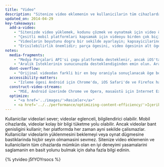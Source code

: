 ```yaml
---
title: "Video"
description: "Sitenize video eklemenin ve kullanicilarin tüm cihazlarda mümkün olan en iyi deneyimi yasamalarini saglamanin en basit yollarini ögrenin."
updated_on: 2014-04-29
key-takeaways:
  add-a-video:
    - "Sitenizde video yüklemek, kodunu çözmek ve oynatmak için video ögesini kullanin."
    - "Çesitli mobil platformlari kapsamak için videoyu birden çok biçimde olusturun."
    - "Videolarin boyutunu dogru bir sekilde ayarlayin; kapsayicilarindan tasmadiklarindan emin olun."
    - "Erisilebilirlik önemlidir; parça ögesini, video ögesinin alt ögesi olarak ekleyin."
notes:
  media-fragments:
    - "Medya Parçalari API'si çogu platformda desteklenir, ancak iOS'ta desteklenmez."
    - "Aralik Isteklerinin sunucunuzda desteklendiginden emin olun. Aralik Istekleri, çogu sunucuda varsayilan olarak etkindir, ancak bazi barindirma hizmetleri bunlari kapatabilir."
  dont-overflow:
    - "Orijinal videodan farkli bir en boy oraniyla sonuçlanacak öge boyutu ayarlamasini zorlamayin. Basik veya uzamis video kötü görünür."
  accessibility-matters:
    - "Izleme ögesi Android için Chrome'da, iOS Safari'de ve Firefox haricinde geçerli tüm masaüstü tarayicilarda desteklenir (bkz. <a href='http://caniuse.com/track' title='Izleme ögesi destek durumu'>caniuse.com/track</a>). Çesitli çoklu dolgular da kullanilmaktadir. <a href='//www.delphiki.com/html5/playr/' title='Playr parça ögesi çoklu dolgusu'>Playr</a> veya <a href='//captionatorjs.com/' title='Captionator parça'>Captionator</a> kullanmanizi öneririz."
  construct-video-streams:
    - "MSE, Android üzerinde Chrome ve Opera, masaüstü için Internet Explorer 11 ve Chrome tarafindan desteklenir ve <a href='http://wiki.mozilla.org/Platform/MediaSourceExtensions' title='Firefox Media Source Extensions uygulama zaman çizelgesi'>Firefox</a> için de destek saglanmasi planlanmaktadir."
  optimize:
    - "<a href='../images/'>Resimler</a>"
    - <a href='../../performance/optimizing-content-efficiency/'>Içerik verimliligini optimize etme</a>
---
```


<p class="intro">
  Kullanicilar videolari sever; videolar eglenceli, bilgilendirici olabilir. Mobil cihazlarda, videolar kolay bir bilgi tüketme yolu olabilir. Ancak videolar bant genisligini kullanir; her platformda her zaman ayni sekilde çalismazlar. Kullanicilar videolarin yüklenmesini beklemeyi veya oynat dügmesine bastiklarinda hiçbir seyin olmamasini sevmez. Sitenize video eklemenin ve kullanicilarin tüm cihazlarda mümkün olan en iyi deneyimi yasamalarini saglamanin en basit yolunu bulmak için daha fazla bilgi edinin.
</p>

{% ytvideo j5fYOYrsocs %}



